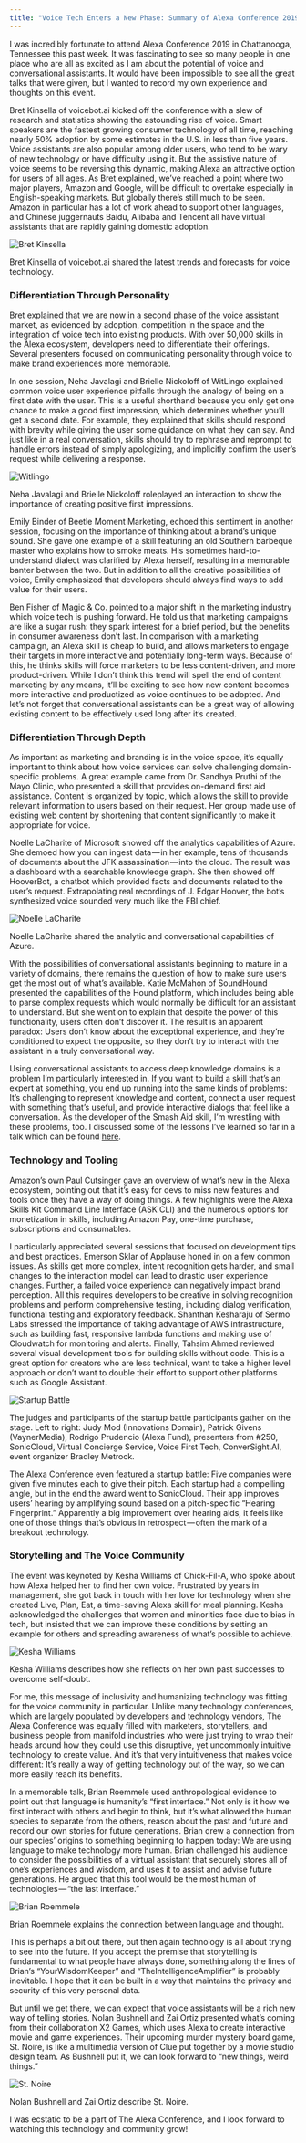 ```yaml
---
title: "Voice Tech Enters a New Phase: Summary of Alexa Conference 2019"
---
```

I was incredibly fortunate to attend Alexa Conference 2019 in Chattanooga, Tennessee this past week. It was fascinating to see so many people in one place who are all as excited as I am about the potential of voice and conversational assistants. It would have been impossible to see all the great talks that were given, but I wanted to record my own experience and thoughts on this event.

Bret Kinsella of voicebot.ai kicked off the conference with a slew of research and statistics showing the astounding rise of voice. Smart speakers are the fastest growing consumer technology of all time, reaching nearly 50% adoption by some estimates in the U.S. in less than five years. Voice assistants are also popular among older users, who tend to be wary of new technology or have difficulty using it. But the assistive nature of voice seems to be reversing this dynamic, making Alexa an attractive option for users of all ages. As Bret explained, we’ve reached a point where two major players, Amazon and Google, will be difficult to overtake especially in English-speaking markets. But globally there’s still much to be seen. Amazon in particular has a lot of work ahead to support other languages, and Chinese juggernauts Baidu, Alibaba and Tencent all have virtual assistants that are rapidly gaining domestic adoption.

![Bret Kinsella](/assets/images/2019-01-20-alexa-conference/kinsella.jpeg "Bret Kinsella")
<div class="caption">Bret Kinsella of voicebot.ai shared the latest trends and forecasts for voice technology.</div>

### Differentiation Through Personality
Bret explained that we are now in a second phase of the voice assistant market, as evidenced by adoption, competition in the space and the integration of voice tech into existing products. With over 50,000 skills in the Alexa ecosystem, developers need to differentiate their offerings. Several presenters focused on communicating personality through voice to make brand experiences more memorable.

In one session, Neha Javalagi and Brielle Nickoloff of WitLingo explained common voice user experience pitfalls through the analogy of being on a first date with the user. This is a useful shorthand because you only get one chance to make a good first impression, which determines whether you’ll get a second date. For example, they explained that skills should respond with brevity while giving the user some guidance on what they can say. And just like in a real conversation, skills should try to rephrase and reprompt to handle errors instead of simply apologizing, and implicitly confirm the user’s request while delivering a response.

![Witlingo](/assets/images/2019-01-20-alexa-conference/witlingo.jpeg "Witlingo")
<div class="caption">
Neha Javalagi and Brielle Nickoloff roleplayed an interaction to show the importance of creating positive first impressions.</div>

Emily Binder of Beetle Moment Marketing, echoed this sentiment in another session, focusing on the importance of thinking about a brand’s unique sound. She gave one example of a skill featuring an old Southern barbeque master who explains how to smoke meats. His sometimes hard-to-understand dialect was clarified by Alexa herself, resulting in a memorable banter between the two. But in addition to all the creative possibilities of voice, Emily emphasized that developers should always find ways to add value for their users.

Ben Fisher of Magic & Co. pointed to a major shift in the marketing industry which voice tech is pushing forward. He told us that marketing campaigns are like a sugar rush: they spark interest for a brief period, but the benefits in consumer awareness don’t last. In comparison with a marketing campaign, an Alexa skill is cheap to build, and allows marketers to engage their targets in more interactive and potentially long-term ways. Because of this, he thinks skills will force marketers to be less content-driven, and more product-driven. While I don’t think this trend will spell the end of content marketing by any means, it’ll be exciting to see how new content becomes more interactive and productized as voice continues to be adopted. And let’s not forget that conversational assistants can be a great way of allowing existing content to be effectively used long after it’s created.

### Differentiation Through Depth
As important as marketing and branding is in the voice space, it’s equally important to think about how voice services can solve challenging domain-specific problems. A great example came from Dr. Sandhya Pruthi of the Mayo Clinic, who presented a skill that provides on-demand first aid assistance. Content is organized by topic, which allows the skill to provide relevant information to users based on their request. Her group made use of existing web content by shortening that content significantly to make it appropriate for voice.

Noelle LaCharite of Microsoft showed off the analytics capabilities of Azure. She demoed how you can ingest data — in her example, tens of thousands of documents about the JFK assassination — into the cloud. The result was a dashboard with a searchable knowledge graph. She then showed off HooverBot, a chatbot which provided facts and documents related to the user’s request. Extrapolating real recordings of J. Edgar Hoover, the bot’s synthesized voice sounded very much like the FBI chief.

![Noelle LaCharite](/assets/images/2019-01-20-alexa-conference/lacharite.jpeg "Noelle LaCharite")
<div class="caption">Noelle LaCharite shared the analytic and conversational capabilities of Azure.</div>

With the possibilities of conversational assistants beginning to mature in a variety of domains, there remains the question of how to make sure users get the most out of what’s available. Katie McMahon of SoundHound presented the capabilities of the Hound platform, which includes being able to parse complex requests which would normally be difficult for an assistant to understand. But she went on to explain that despite the power of this functionality, users often don’t discover it. The result is an apparent paradox: Users don’t know about the exceptional experience, and they’re conditioned to expect the opposite, so they don’t try to interact with the assistant in a truly conversational way.

Using conversational assistants to access deep knowledge domains is a problem I’m particularly interested in. If you want to build a skill that’s an expert at something, you end up running into the same kinds of problems: It’s challenging to represent knowledge and content, connect a user request with something that’s useful, and provide interactive dialogs that feel like a conversation. As the developer of the Smash Aid skill, I’m wrestling with these problems, too. I discussed some of the lessons I’ve learned so far in a talk which can be found [here](https://www.youtube.com/watch?v=oAmobFK09pU).

### Technology and Tooling
Amazon’s own Paul Cutsinger gave an overview of what’s new in the Alexa ecosystem, pointing out that it’s easy for devs to miss new features and tools once they have a way of doing things. A few highlights were the Alexa Skills Kit Command Line Interface (ASK CLI) and the numerous options for monetization in skills, including Amazon Pay, one-time purchase, subscriptions and consumables.

I particularly appreciated several sessions that focused on development tips and best practices. Emerson Sklar of Applause honed in on a few common issues. As skills get more complex, intent recognition gets harder, and small changes to the interaction model can lead to drastic user experience changes. Further, a failed voice experience can negatively impact brand perception. All this requires developers to be creative in solving recognition problems and perform comprehensive testing, including dialog verification, functional testing and exploratory feedback. Shanthan Kesharaju of Sermo Labs stressed the importance of taking advantage of AWS infrastructure, such as building fast, responsive lambda functions and making use of Cloudwatch for monitoring and alerts. Finally, Tahsim Ahmed reviewed several visual development tools for building skills without code. This is a great option for creators who are less technical, want to take a higher level approach or don’t want to double their effort to support other platforms such as Google Assistant.

![Startup Battle](/assets/images/2019-01-20-alexa-conference/battle.jpeg "Startup Battle")
<div class="caption">The judges and participants of the startup battle participants gather on the stage. Left to right: Judy Mod (Innovations Domain), Patrick Givens (VaynerMedia), Rodrigo Prudencio (Alexa Fund), presenters from #250, SonicCloud, Virtual Concierge Service, Voice First Tech, ConverSight.AI, event organizer Bradley Metrock.</div>

The Alexa Conference even featured a startup battle: Five companies were given five minutes each to give their pitch. Each startup had a compelling angle, but in the end the award went to SonicCloud. Their app improves users’ hearing by amplifying sound based on a pitch-specific “Hearing Fingerprint.” Apparently a big improvement over hearing aids, it feels like one of those things that’s obvious in retrospect — often the mark of a breakout technology.

### Storytelling and The Voice Community
The event was keynoted by Kesha Williams of Chick-Fil-A, who spoke about how Alexa helped her to find her own voice. Frustrated by years in management, she got back in touch with her love for technology when she created Live, Plan, Eat, a time-saving Alexa skill for meal planning. Kesha acknowledged the challenges that women and minorities face due to bias in tech, but insisted that we can improve these conditions by setting an example for others and spreading awareness of what’s possible to achieve.

![Kesha Williams](/assets/images/2019-01-20-alexa-conference/williams.jpeg "Kesha Williams")
<div class="caption">
Kesha Williams describes how she reflects on her own past successes to overcome self-doubt.</div>

For me, this message of inclusivity and humanizing technology was fitting for the voice community in particular. Unlike many technology conferences, which are largely populated by developers and technology vendors, The Alexa Conference was equally filled with marketers, storytellers, and business people from manifold industries who were just trying to wrap their heads around how they could use this disruptive, yet uncommonly intuitive technology to create value. And it’s that very intuitiveness that makes voice different: It’s really a way of getting technology out of the way, so we can more easily reach its benefits.

In a memorable talk, Brian Roemmele used anthropological evidence to point out that language is humanity’s “first interface.” Not only is it how we first interact with others and begin to think, but it’s what allowed the human species to separate from the others, reason about the past and future and record our own stories for future generations. Brian drew a connection from our species’ origins to something beginning to happen today: We are using language to make technology more human. Brian challenged his audience to consider the possibilities of a virtual assistant that securely stores all of one’s experiences and wisdom, and uses it to assist and advise future generations. He argued that this tool would be the most human of technologies — “the last interface.”

![Brian Roemmele](/assets/images/2019-01-20-alexa-conference/roemmele.jpeg "Brian Roemmele")
<div class="caption">
Brian Roemmele explains the connection between language and thought.</div>

This is perhaps a bit out there, but then again technology is all about trying to see into the future. If you accept the premise that storytelling is fundamental to what people have always done, something along the lines of Brian’s “YourWisdomKeeper” and “TheIntelligenceAmplifier” is probably inevitable. I hope that it can be built in a way that maintains the privacy and security of this very personal data.

But until we get there, we can expect that voice assistants will be a rich new way of telling stories. Nolan Bushnell and Zai Ortiz presented what’s coming from their collaboration X2 Games, which uses Alexa to create interactive movie and game experiences. Their upcoming murder mystery board game, St. Noire, is like a multimedia version of Clue put together by a movie studio design team. As Bushnell put it, we can look forward to “new things, weird things.”

![St. Noire](/assets/images/2019-01-20-alexa-conference/stnoire.jpeg "St. Noire")
<div class="caption">
Nolan Bushnell and Zai Ortiz describe St. Noire.</div>

I was ecstatic to be a part of The Alexa Conference, and I look forward to watching this technology and community grow!